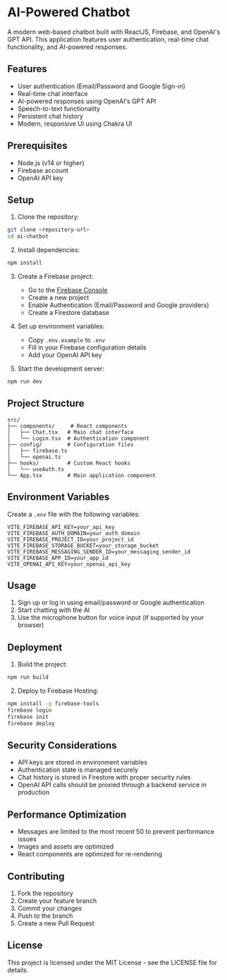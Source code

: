 # AI-Powered Chatbot

A modern web-based chatbot built with ReactJS, Firebase, and OpenAI's GPT API. This application features user authentication, real-time chat functionality, and AI-powered responses.

## Features

- User authentication (Email/Password and Google Sign-in)
- Real-time chat interface
- AI-powered responses using OpenAI's GPT API
- Speech-to-text functionality
- Persistent chat history
- Modern, responsive UI using Chakra UI

## Prerequisites

- Node.js (v14 or higher)
- Firebase account
- OpenAI API key

## Setup

1. Clone the repository:
```bash
git clone <repository-url>
cd ai-chatbot
```

2. Install dependencies:
```bash
npm install
```

3. Create a Firebase project:
   - Go to the [Firebase Console](https://console.firebase.google.com/)
   - Create a new project
   - Enable Authentication (Email/Password and Google providers)
   - Create a Firestore database

4. Set up environment variables:
   - Copy `.env.example` to `.env`
   - Fill in your Firebase configuration details
   - Add your OpenAI API key

5. Start the development server:
```bash
npm run dev
```

## Project Structure

```
src/
├── components/     # React components
│   ├── Chat.tsx   # Main chat interface
│   └── Login.tsx  # Authentication component
├── config/        # Configuration files
│   ├── firebase.ts
│   └── openai.ts
├── hooks/         # Custom React hooks
│   └── useAuth.ts
└── App.tsx        # Main application component
```

## Environment Variables

Create a `.env` file with the following variables:

```
VITE_FIREBASE_API_KEY=your_api_key
VITE_FIREBASE_AUTH_DOMAIN=your_auth_domain
VITE_FIREBASE_PROJECT_ID=your_project_id
VITE_FIREBASE_STORAGE_BUCKET=your_storage_bucket
VITE_FIREBASE_MESSAGING_SENDER_ID=your_messaging_sender_id
VITE_FIREBASE_APP_ID=your_app_id
VITE_OPENAI_API_KEY=your_openai_api_key
```

## Usage

1. Sign up or log in using email/password or Google authentication
2. Start chatting with the AI
3. Use the microphone button for voice input (if supported by your browser)

## Deployment

1. Build the project:
```bash
npm run build
```

2. Deploy to Firebase Hosting:
```bash
npm install -g firebase-tools
firebase login
firebase init
firebase deploy
```

## Security Considerations

- API keys are stored in environment variables
- Authentication state is managed securely
- Chat history is stored in Firestore with proper security rules
- OpenAI API calls should be proxied through a backend service in production

## Performance Optimization

- Messages are limited to the most recent 50 to prevent performance issues
- Images and assets are optimized
- React components are optimized for re-rendering

## Contributing

1. Fork the repository
2. Create your feature branch
3. Commit your changes
4. Push to the branch
5. Create a new Pull Request

## License

This project is licensed under the MIT License - see the LICENSE file for details. 